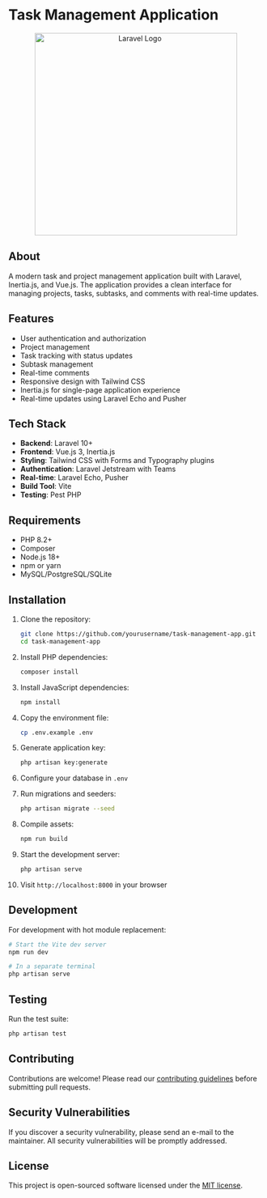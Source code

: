 # Task Management Application

<p align="center">
  <a href="https://laravel.com" target="_blank">
    <img src="https://raw.githubusercontent.com/laravel/art/master/logo-lockup/5%20SVG/2%20CMYK/1%20Full%20Color/laravel-logolockup-cmyk-red.svg" width="400" alt="Laravel Logo">
  </a>
</p>

## About

A modern task and project management application built with Laravel, Inertia.js, and Vue.js. The application provides a clean interface for managing projects, tasks, subtasks, and comments with real-time updates.

## Features

- User authentication and authorization
- Project management
- Task tracking with status updates
- Subtask management
- Real-time comments
- Responsive design with Tailwind CSS
- Inertia.js for single-page application experience
- Real-time updates using Laravel Echo and Pusher

## Tech Stack

- **Backend**: Laravel 10+
- **Frontend**: Vue.js 3, Inertia.js
- **Styling**: Tailwind CSS with Forms and Typography plugins
- **Authentication**: Laravel Jetstream with Teams
- **Real-time**: Laravel Echo, Pusher
- **Build Tool**: Vite
- **Testing**: Pest PHP

## Requirements

- PHP 8.2+
- Composer
- Node.js 18+
- npm or yarn
- MySQL/PostgreSQL/SQLite

## Installation

1. Clone the repository:
   ```bash
   git clone https://github.com/yourusername/task-management-app.git
   cd task-management-app
   ```

2. Install PHP dependencies:
   ```bash
   composer install
   ```

3. Install JavaScript dependencies:
   ```bash
   npm install
   ```

4. Copy the environment file:
   ```bash
   cp .env.example .env
   ```

5. Generate application key:
   ```bash
   php artisan key:generate
   ```

6. Configure your database in `.env`

7. Run migrations and seeders:
   ```bash
   php artisan migrate --seed
   ```

8. Compile assets:
   ```bash
   npm run build
   ```

9. Start the development server:
   ```bash
   php artisan serve
   ```

10. Visit `http://localhost:8000` in your browser

## Development

For development with hot module replacement:

```bash
# Start the Vite dev server
npm run dev

# In a separate terminal
php artisan serve
```

## Testing

Run the test suite:

```bash
php artisan test
```

## Contributing

Contributions are welcome! Please read our [contributing guidelines](CONTRIBUTING.md) before submitting pull requests.

## Security Vulnerabilities

If you discover a security vulnerability, please send an e-mail to the maintainer. All security vulnerabilities will be promptly addressed.

## License

This project is open-sourced software licensed under the [MIT license](https://opensource.org/licenses/MIT).
